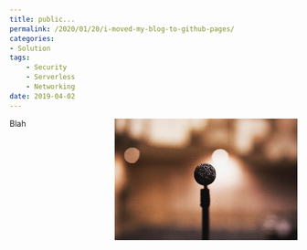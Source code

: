 ```yaml
---
title: public...
permalink: /2020/01/20/i-moved-my-blog-to-github-pages/
categories:
- Solution
tags:
    - Security
    - Serverless
    - Networking
date: 2019-04-02
---
```

<img style="float:right;padding-left:20px;" title="From pexels.com" src="/assets/posts/2020/1/i-moved-my-blog-to-github-pages/mic.png" />

Blah